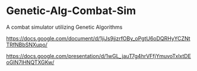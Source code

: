 # Genetic-Alg-Combat-Sim
A combat simulator utilizing Genetic Algorithms

https://docs.google.com/document/d/1jiJs9jjzrfOBy_oPgtU6oDQRHyYCZNtTRfNBbSNXupo/

https://docs.google.com/presentation/d/1wGL_jauT7g4hrVFfjYmuvoTxlxtDEoGIN7lHNQTXGKw/
